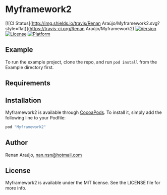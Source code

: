 # Myframework2

[![CI Status](http://img.shields.io/travis/Renan Araújo/Myframework2.svg?style=flat)](https://travis-ci.org/Renan Araújo/Myframework2)
[![Version](https://img.shields.io/cocoapods/v/Myframework2.svg?style=flat)](http://cocoapods.org/pods/Myframework2)
[![License](https://img.shields.io/cocoapods/l/Myframework2.svg?style=flat)](http://cocoapods.org/pods/Myframework2)
[![Platform](https://img.shields.io/cocoapods/p/Myframework2.svg?style=flat)](http://cocoapods.org/pods/Myframework2)

## Example

To run the example project, clone the repo, and run `pod install` from the Example directory first.

## Requirements

## Installation

Myframework2 is available through [CocoaPods](http://cocoapods.org). To install
it, simply add the following line to your Podfile:

```ruby
pod "Myframework2"
```

## Author

Renan Araújo, nan.nsn@hotmail.com

## License

Myframework2 is available under the MIT license. See the LICENSE file for more info.
